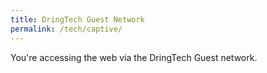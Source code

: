 ```yaml
---
title: DringTech Guest Network
permalink: /tech/captive/
---
```


You're accessing the web via the DringTech Guest network.
